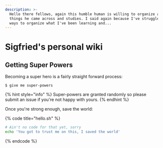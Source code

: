 ```yaml
---
description: >-
  Hello there fellows, again this humble human is willing to organize all the
  things he came across and studies. I said again because I've struggled with
  ways to organize what I've been learning and...
---
```


# Sigfried's personal wiki

## Getting Super Powers

Becoming a super hero is a fairly straight forward process:

```
$ give me super-powers
```

{% hint style="info" %}
 Super-powers are granted randomly so please submit an issue if you're not happy with yours.
{% endhint %}

Once you're strong enough, save the world:

{% code title="hello.sh" %}
```bash
# Ain't no code for that yet, sorry
echo 'You got to trust me on this, I saved the world'
```
{% endcode %}




